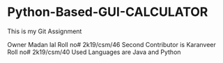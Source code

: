 # Python-Based-GUI-CALCULATOR
This is my Git Assignment

Owner Madan lal Roll no# 2k19/csm/46
Second Contributor is Karanveer Roll no# 2k19/csm/40
Used Languages are Java and Python
